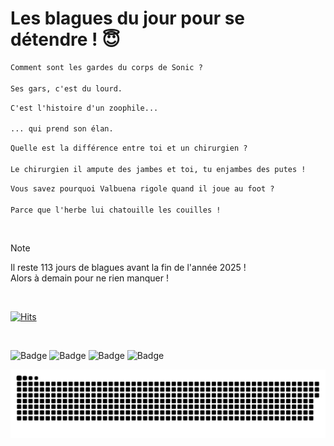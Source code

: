 
<h1>Les blagues du jour pour se détendre ! 😇</h1>

```diff
Comment sont les gardes du corps de Sonic ?

Ses gars, c'est du lourd.
```

```diff
C'est l'histoire d'un zoophile...

... qui prend son élan.
```

```diff
Quelle est la différence entre toi et un chirurgien ?

Le chirurgien il ampute des jambes et toi, tu enjambes des putes !
```

```diff
Vous savez pourquoi Valbuena rigole quand il joue au foot ?

Parce que l'herbe lui chatouille les couilles !
```

<br/>

> [!NOTE]
> Il reste 113 jours de blagues avant la fin de l'année 2025 ! <br/>
> Alors à demain pour ne rien manquer !

<br/>


[![Hits](https://hits.seeyoufarm.com/api/count/incr/badge.svg?url=https%3A%2F%2Fgithub.com%2FClems02%2Fhit-counter&count_bg=%23003E80&title_bg=%235C9FE1&icon=powershell.svg&icon_color=%23FFFFFF&title=Visite&edge_flat=false)](https://hits.seeyoufarm.com)


<br/>


![Badge](https://img.shields.io/badge/Last%20updated%20on-white?style=for-the-badge&logo=clockify)   ![Badge](https://img.shields.io/badge/10/09-white?style=for-the-badge) ![Badge](https://img.shields.io/badge/at-white?style=for-the-badge) ![Badge](https://img.shields.io/badge/03:05-white?style=for-the-badge)


<p align="center">
 <img width="1000" src="assets/github-snake.svg" alt="snake"/>
</p>
